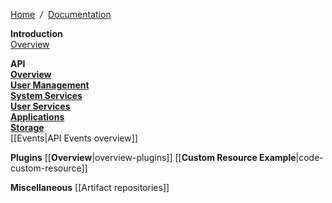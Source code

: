 [Home](Home) &nbsp;*/*&nbsp; [Documentation](dsp-documentation)

**Introduction**   
[Overview](overview)

**API**   
  [**Overview**](overview-api)   
  [**User Management**](overview-users)  
  [**System Services**](overview-system)   
  [**User Services**](overview-services)  
  [**Applications**](overview-apps)  
  [**Storage**](overview-storage)  
  [[Events|API Events overview]]
    
**Plugins**
  [[**Overview**|overview-plugins]]
  [[**Custom Resource Example**|code-custom-resource]]

**Miscellaneous**
  [[Artifact repositories]]
